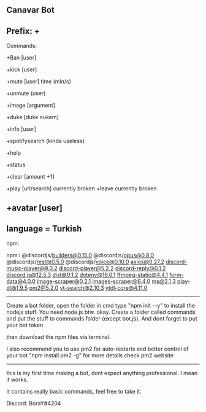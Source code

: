 Canavar Bot
-----
Prefix: +
----
Commands:

+Ban [user]

+kick [user]

+mute [user] time (min/s)

+unmute (user)

+image [argument]

+duke [duke nukem]

+info [user]

+spotifysearch (kinda useless)

+help

+status

+clear [amount +1]

+play [url/search] currently broken
+leave currently broken

+avatar [user]
--------
language = Turkish
-------

npm:

npm i @discordjs/builders@0.15.0
 @discordjs/opus@0.8.0
 @discordjs/rest@0.5.0
 @discordjs/voice@0.10.0
 axios@0.27.2
 discord-music-player@9.0.2
 discord-player@5.2.2
 discord-reply@0.1.2
 discord.js@12.5.3
 dist@0.1.2
 dotenv@16.0.1
 ffmpeg-static@4.4.1
 form-data@4.0.0
 image-scraper@0.2.1
 images-scraper@6.4.0
 ms@2.1.3
 play-dl@1.9.5
 pm2@5.2.0
 yt-search@2.10.3
 ytdl-core@4.11.0
 
 --------------------
 
 Create a bot folder, open the folder in cmd type "npm init --y" to install the nodejs stuff. You need node.js btw. okay. Create a folder called commands and put the stuff to commands folder (except bot.js). And dont forget to put your bot token 
 
then download the npm files via terminal.

I also recommend you to use pm2 for auto-restarts and better control of your bot "npm install pm2 -g" for more details check pm2 website
 
 ---------------------
 this is my first time making a bot, dont expect anything professional. I mean it works.
 
 It contains really basic commands, feel free to take it.
 
 Discord: BoraY#4204
